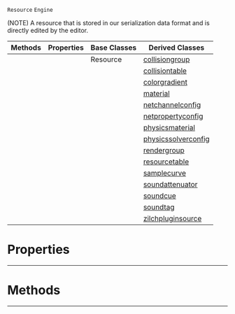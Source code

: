  `Resource` `Engine`



(NOTE) A resource that is stored in our serialization data format and is directly edited by the editor.

|Methods|Properties|Base Classes|Derived Classes|
|---|---|---|---|
| | |Resource|[collisiongroup](https://github.com/zeroengineteam/ZeroDocs/code_reference/class_reference/collisiongroup.markdown)|
| | | |[collisiontable](https://github.com/zeroengineteam/ZeroDocs/code_reference/class_reference/collisiontable.markdown)|
| | | |[colorgradient](https://github.com/zeroengineteam/ZeroDocs/code_reference/class_reference/colorgradient.markdown)|
| | | |[material](https://github.com/zeroengineteam/ZeroDocs/code_reference/class_reference/material.markdown)|
| | | |[netchannelconfig](https://github.com/zeroengineteam/ZeroDocs/code_reference/class_reference/netchannelconfig.markdown)|
| | | |[netpropertyconfig](https://github.com/zeroengineteam/ZeroDocs/code_reference/class_reference/netpropertyconfig.markdown)|
| | | |[physicsmaterial](https://github.com/zeroengineteam/ZeroDocs/code_reference/class_reference/physicsmaterial.markdown)|
| | | |[physicssolverconfig](https://github.com/zeroengineteam/ZeroDocs/code_reference/class_reference/physicssolverconfig.markdown)|
| | | |[rendergroup](https://github.com/zeroengineteam/ZeroDocs/code_reference/class_reference/rendergroup.markdown)|
| | | |[resourcetable](https://github.com/zeroengineteam/ZeroDocs/code_reference/class_reference/resourcetable.markdown)|
| | | |[samplecurve](https://github.com/zeroengineteam/ZeroDocs/code_reference/class_reference/samplecurve.markdown)|
| | | |[soundattenuator](https://github.com/zeroengineteam/ZeroDocs/code_reference/class_reference/soundattenuator.markdown)|
| | | |[soundcue](https://github.com/zeroengineteam/ZeroDocs/code_reference/class_reference/soundcue.markdown)|
| | | |[soundtag](https://github.com/zeroengineteam/ZeroDocs/code_reference/class_reference/soundtag.markdown)|
| | | |[zilchpluginsource](https://github.com/zeroengineteam/ZeroDocs/code_reference/class_reference/zilchpluginsource.markdown)|


 #  Properties


---  
 #  Methods


---  
 

 
